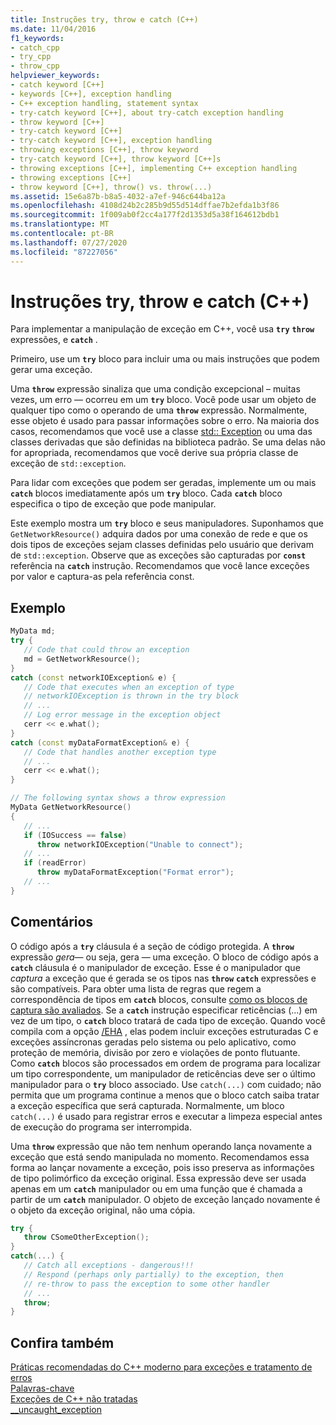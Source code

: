 ```yaml
---
title: Instruções try, throw e catch (C++)
ms.date: 11/04/2016
f1_keywords:
- catch_cpp
- try_cpp
- throw_cpp
helpviewer_keywords:
- catch keyword [C++]
- keywords [C++], exception handling
- C++ exception handling, statement syntax
- try-catch keyword [C++], about try-catch exception handling
- throw keyword [C++]
- try-catch keyword [C++]
- try-catch keyword [C++], exception handling
- throwing exceptions [C++], throw keyword
- try-catch keyword [C++], throw keyword [C++]s
- throwing exceptions [C++], implementing C++ exception handling
- throwing exceptions [C++]
- throw keyword [C++], throw() vs. throw(...)
ms.assetid: 15e6a87b-b8a5-4032-a7ef-946c644ba12a
ms.openlocfilehash: 4108d24b2c285b9d55d514dffae7b2efda1b3f86
ms.sourcegitcommit: 1f009ab0f2cc4a177f2d1353d5a38f164612bdb1
ms.translationtype: MT
ms.contentlocale: pt-BR
ms.lasthandoff: 07/27/2020
ms.locfileid: "87227056"
---
```

# <a name="try-throw-and-catch-statements-c"></a>Instruções try, throw e catch (C++)

Para implementar a manipulação de exceção em C++, você usa **`try`** **`throw`** expressões, e **`catch`** .

Primeiro, use um **`try`** bloco para incluir uma ou mais instruções que podem gerar uma exceção.

Uma **`throw`** expressão sinaliza que uma condição excepcional – muitas vezes, um erro — ocorreu em um **`try`** bloco. Você pode usar um objeto de qualquer tipo como o operando de uma **`throw`** expressão. Normalmente, esse objeto é usado para passar informações sobre o erro. Na maioria dos casos, recomendamos que você use a classe [std:: Exception](../standard-library/exception-class.md) ou uma das classes derivadas que são definidas na biblioteca padrão. Se uma delas não for apropriada, recomendamos que você derive sua própria classe de exceção de `std::exception`.

Para lidar com exceções que podem ser geradas, implemente um ou mais **`catch`** blocos imediatamente após um **`try`** bloco. Cada **`catch`** bloco especifica o tipo de exceção que pode manipular.

Este exemplo mostra um **`try`** bloco e seus manipuladores. Suponhamos que `GetNetworkResource()` adquira dados por uma conexão de rede e que os dois tipos de exceções sejam classes definidas pelo usuário que derivam de `std::exception`. Observe que as exceções são capturadas por **`const`** referência na **`catch`** instrução. Recomendamos que você lance exceções por valor e captura-as pela referência const.

## <a name="example"></a>Exemplo

```cpp
MyData md;
try {
   // Code that could throw an exception
   md = GetNetworkResource();
}
catch (const networkIOException& e) {
   // Code that executes when an exception of type
   // networkIOException is thrown in the try block
   // ...
   // Log error message in the exception object
   cerr << e.what();
}
catch (const myDataFormatException& e) {
   // Code that handles another exception type
   // ...
   cerr << e.what();
}

// The following syntax shows a throw expression
MyData GetNetworkResource()
{
   // ...
   if (IOSuccess == false)
      throw networkIOException("Unable to connect");
   // ...
   if (readError)
      throw myDataFormatException("Format error");
   // ...
}
```

## <a name="remarks"></a>Comentários

O código após a **`try`** cláusula é a seção de código protegida. A **`throw`** expressão *gera*— ou seja, gera — uma exceção. O bloco de código após a **`catch`** cláusula é o manipulador de exceção. Esse é o manipulador que *captura* a exceção que é gerada se os tipos nas **`throw`** **`catch`** expressões e são compatíveis. Para obter uma lista de regras que regem a correspondência de tipos em **`catch`** blocos, consulte [como os blocos de captura são avaliados](../cpp/how-catch-blocks-are-evaluated-cpp.md). Se a **`catch`** instrução especificar reticências (...) em vez de um tipo, o **`catch`** bloco tratará de cada tipo de exceção. Quando você compila com a opção [/EHA](../build/reference/eh-exception-handling-model.md) , elas podem incluir exceções estruturadas C e exceções assíncronas geradas pelo sistema ou pelo aplicativo, como proteção de memória, divisão por zero e violações de ponto flutuante. Como **`catch`** blocos são processados em ordem de programa para localizar um tipo correspondente, um manipulador de reticências deve ser o último manipulador para o **`try`** bloco associado. Use `catch(...)` com cuidado; não permita que um programa continue a menos que o bloco catch saiba tratar a exceção específica que será capturada. Normalmente, um bloco `catch(...)` é usado para registrar erros e executar a limpeza especial antes de execução do programa ser interrompida.

Uma **`throw`** expressão que não tem nenhum operando lança novamente a exceção que está sendo manipulada no momento. Recomendamos essa forma ao lançar novamente a exceção, pois isso preserva as informações de tipo polimórfico da exceção original. Essa expressão deve ser usada apenas em um **`catch`** manipulador ou em uma função que é chamada a partir de um **`catch`** manipulador. O objeto de exceção lançado novamente é o objeto da exceção original, não uma cópia.

```cpp
try {
   throw CSomeOtherException();
}
catch(...) {
   // Catch all exceptions - dangerous!!!
   // Respond (perhaps only partially) to the exception, then
   // re-throw to pass the exception to some other handler
   // ...
   throw;
}
```

## <a name="see-also"></a>Confira também

[Práticas recomendadas do C++ moderno para exceções e tratamento de erros](../cpp/errors-and-exception-handling-modern-cpp.md)<br/>
[Palavras-chave](../cpp/keywords-cpp.md)<br/>
[Exceções de C++ não tratadas](../cpp/unhandled-cpp-exceptions.md)<br/>
[__uncaught_exception](../c-runtime-library/reference/uncaught-exception.md)

